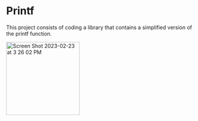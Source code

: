 # Printf

This project consists of coding a library that contains a simplified version of the printf function.



<img width="197" alt="Screen Shot 2023-02-23 at 3 26 02 PM" src="https://user-images.githubusercontent.com/112881823/220905519-f1e7ae3e-1f22-49b9-a5ed-4c1592999b70.png">
